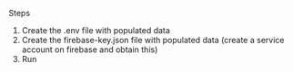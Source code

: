 Steps
1. Create the .env file with populated data
2. Create the firebase-key.json file with populated data (create a service account on firebase and obtain this)
3. Run